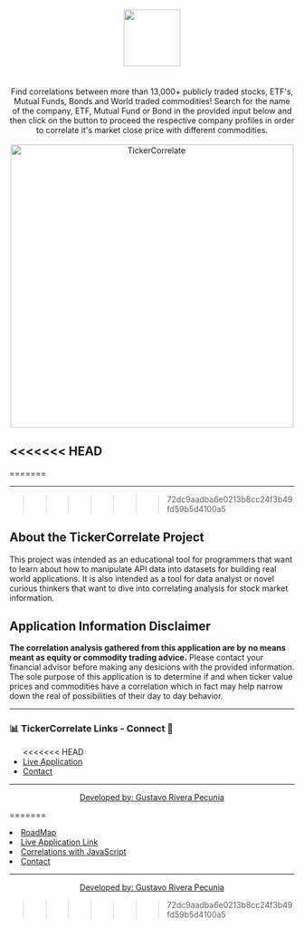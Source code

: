 # <h1 align='center'> <img src='https://riverapecunia.com/wp-content/uploads/2020/03/Screen-Shot-2020-03-26-at-1.38.31-PM.png' height='100px'>  </h1>

  <p align='center'><br/>Find correlations between more than 13,000+ publicly traded stocks, ETF's, Mutual Funds, Bonds and World traded commodities! Search for the name of the company, ETF, Mutual Fund or Bond in the provided input below and then click on the button to proceed the respective company profiles in order to correlate it's market close price with different commodities.<br/><br/>
  <img src='https://riverapecunia.com/wp-content/uploads/2020/03/Screen-Shot-2020-03-01-at-9.38.44-AM.png' alt='TickerCorrelate' width='500px'>
  
</p>

<<<<<<< HEAD
---
=======
*****
>>>>>>> 72dc9aadba6e0213b8cc24f3b49fd59b5d4100a5

## About the TickerCorrelate Project
This project was intended as an educational tool for programmers that want to learn about how to manipulate API data into datasets for building real world applications. It is also intended as a tool for data analyst or novel curious thinkers that want to dive into correlating analysis for stock market information.


## Application Information Disclaimer
<strong>The correlation analysis gathered from this application are by no means meant as equity or commodity trading advice.</strong> Please contact your financial advisor before making any desicions with the provided information. The sole purpose of this application is to determine if and when ticker value prices and commodities have a correlation which in fact may help narrow down the real of possibilities of their day to day behavior.

---
  
  ###  📊 TickerCorrelate Links - Connect 🚀
  <ul>
<<<<<<< HEAD
  <li><a href='https://tickercorrelate.com/' target='_blank'>Live Application</li>
  <li><a href='mailto:tickercorrelate@gmail.com' target='_blank'>Contact</a></li>
  </ul>
  
  ---
  
<p align='center'> <a href='https://riverapecunia.com' target='_blank'>Developed by: Gustavo Rivera Pecunia</a> </p>
  

=======
<li><a href='https://github.com/grpecunia/tickercorrelate/wiki/TickerCorrelate-Roadmap' target='_blank'>RoadMap</a></li>
<li><a href='https://tickercorrelate.com/' target='_blank'>Live Application Link</li>
<li><a href='https://tickercorrelate.netlify.com/CorrelationsJS' target='_blank'>Correlations with JavaScript</a></li>
<li><a href='mailto:tickercorrelate@gmail.com' target='_blank'>Contact</a></li>

  
  
  </ul>
  
  ---
  
<p align='center'> <a href='https://riverapecunia.com' target='_blank'>Developed by: Gustavo Rivera Pecunia</a> </p>
  

>>>>>>> 72dc9aadba6e0213b8cc24f3b49fd59b5d4100a5
